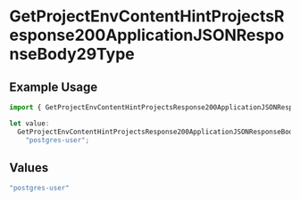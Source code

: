 # GetProjectEnvContentHintProjectsResponse200ApplicationJSONResponseBody29Type

## Example Usage

```typescript
import { GetProjectEnvContentHintProjectsResponse200ApplicationJSONResponseBody29Type } from "@vercel/sdk/models/operations/getprojectenv.js";

let value:
  GetProjectEnvContentHintProjectsResponse200ApplicationJSONResponseBody29Type =
    "postgres-user";
```

## Values

```typescript
"postgres-user"
```